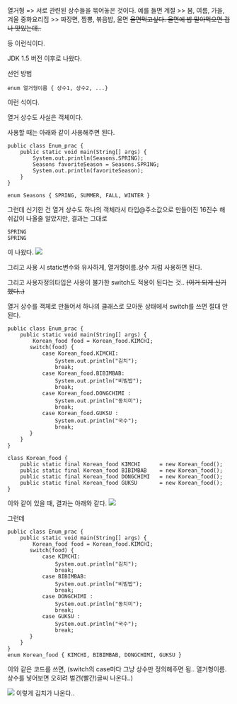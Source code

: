 열거형 => 서로 관련된 상수들을 묶어놓은 것이다.
예를 들면
계절 >> 봄, 여름, 가을, 겨울
중화요리집 >> 짜장면, 짬뽕, 볶음밥, 울면 ~~울면먹고싶다. 울면에 밥 말아먹으면 겁나 맛있는데..~~

등 이런식이다.

JDK 1.5 버전 이후로 나왔다.

선언 방법
```
enum 열거형이름 { 상수1, 상수2, ...} 
```
이런 식이다.

열거 상수도 사실은 객체이다.

사용할 때는 아래와 같이 사용해주면 된다.
```
public class Enum_prac {
    public static void main(String[] args) {
        System.out.println(Seasons.SPRING); 
        Seasons favoriteSeason = Seasons.SPRING;
        System.out.println(favoriteSeason); 
    }
}

enum Seasons { SPRING, SUMMER, FALL, WINTER }
```

그런데 신기한 건 열거 상수도 하나의 객체라서 타입@주소값으로 만들어진 16진수 해쉬값이 나올줄 알았지만, 결과는 그대로 
```
SPRING
SPRING
````
이 나왔다.
![](https://velog.velcdn.com/images/tjdtn4484/post/12a33cc5-7ad0-4825-b846-31e1811c3e94/image.png)

그리고 사용 시 static변수와 유사하게,
열거형이름.상수 처럼 사용하면 된다.

그리고 사용자정의타입은 사용이 불가한 switch도 적용이 된다는 것..
~~(이거 되게 신기했다..)~~

열거 상수를 객체로 만들어서 하나의 클래스로 모아둔 상태에서 switch를 쓰면 절대 안된다.


```
public class Enum_prac {
    public static void main(String[] args) {
        Korean_food food = Korean_food.KIMCHI;
       switch(food) {
           case Korean_food.KIMCHI:
               System.out.println("김치");
               break;
           case Korean_food.BIBIMBAB:
               System.out.println("비빔밥");
               break;
           case Korean_food.DONGCHIMI :
               System.out.println("동치미");
               break;
           case Korean_food.GUKSU :
               System.out.println("국수");
               break;
       }
    }
}

class Korean_food {
    public static final Korean_food KIMCHI      = new Korean_food();
    public static final Korean_food BIBIMBAB    = new Korean_food();
    public static final Korean_food DONGCHIMI   = new Korean_food();
    public static final Korean_food GUKSU       = new Korean_food();
}
```
이와 같이 있을 때,
결과는 아래와 같다.
![](https://velog.velcdn.com/images/tjdtn4484/post/ef222bf6-2fd7-4045-8706-90bae52ac2ce/image.png)

그런데 
```
public class Enum_prac {
    public static void main(String[] args) {
        Korean_food food = Korean_food.KIMCHI;
       switch(food) {
           case KIMCHI:
               System.out.println("김치");
               break;
           case BIBIMBAB:
               System.out.println("비빔밥");
               break;
           case DONGCHIMI :
               System.out.println("동치미");
               break;
           case GUKSU :
               System.out.println("국수");
               break;
       }
    }
}
enum Korean_food { KIMCHI, BIBIMBAB, DONGCHIMI, GUKSU }
```
이와 같은 코드를 쓰면,
(switch의 case마다 그냥 상수만 정의해주면 됨..
열거형이름.상수를 넣어보면 오히려 벌건(빨간)글씨 나온다..)

![](https://velog.velcdn.com/images/tjdtn4484/post/4e184eb4-c9a4-4690-94b1-d3205a94044e/image.png)
이렇게 김치가 나온다..
